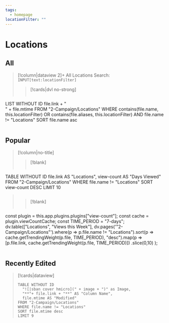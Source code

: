 ```yaml
---
tags:
  - homepage
locationFilter: ""
---
```

# Locations
## All
>[!column|dataview 2]+ All Locations
> Search: `INPUT[text:locationFilter]`
> 
>>[!cards|dvl no-strong] 
>> <br>
>>
>>```dataview
LIST WITHOUT ID file.link + "<br>" + file.mtime
FROM "2-Campaign/Locations"
WHERE contains(file.name, this.locationFilter) OR contains(file.aliases, this.locationFilter) AND file.name != "Locations"
SORT file.name asc
>>```
## Popular
>[!column|no-title]
>>[!blank]
>>```dataview 
TABLE WITHOUT ID 
file.link AS "Locations",
view-count AS "Days Viewed"
FROM "2-Campaign/Locations"
WHERE file.name != "Locations"
SORT view-count DESC
LIMIT 10
>>```
>
>>[!blank]
>>```dataviewjs 
const plugin = this.app.plugins.plugins["view-count"]; const cache = plugin.viewCountCache; const TIME_PERIOD = "7-days"; dv.table(["Locations", "Views this Week"], dv.pages('"2-Campaign/Locations"').where(p => p.file.name != "Locations").sort(p => cache.getTrendingWeight(p.file, TIME_PERIOD), "desc").map(p => [p.file.link, cache.getTrendingWeight(p.file, TIME_PERIOD)]) .slice(0,10) );
>>```

## Recently Edited
> [!cards|dataview]
> ```dataview
> TABLE WITHOUT ID
> 	"![|sban cover hmicro](" + image + ")" as Image,
> 	"**"+ file.link + "**" AS "Column Name",
> 	file.mtime AS "Modified"
> FROM "2-Campaign/Locations"
> WHERE file.name != "Locations"
> SORT file.mtime desc
> LIMIT 9
> ```